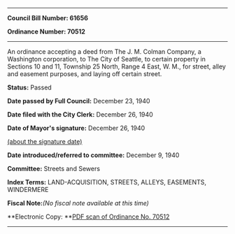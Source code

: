 

********

**Council Bill Number: 61656**
   
**Ordinance Number: 70512**
********

 An ordinance accepting a deed from The J. M. Colman Company, a Washington corporation, to The City of Seattle, to certain property in Sections 10 and 11, Township 25 North, Range 4 East, W. M., for street, alley and easement purposes, and laying off certain street.

**Status:** Passed
   
**Date passed by Full Council:** December 23, 1940
   
**Date filed with the City Clerk:** December 26, 1940
   
**Date of Mayor's signature:** December 26, 1940
   
[(about the signature date)](/~public/approvaldate.htm)
   
   
   
**Date introduced/referred to committee:** December 9, 1940
   
**Committee:** Streets and Sewers
   
   
**Index Terms:** LAND-ACQUISITION, STREETS, ALLEYS, EASEMENTS, WINDERMERE

**Fiscal Note:**_(No fiscal note available at this time)_

**Electronic Copy: **[PDF scan of Ordinance No. 70512](/~archives/Ordinances/Ord_70512.pdf)

********

